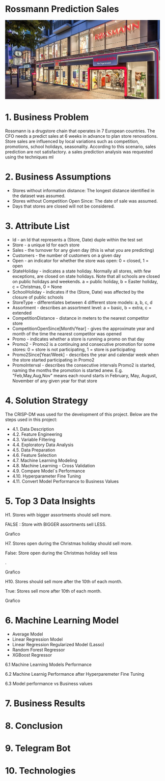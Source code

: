 # Rossmann Prediction Sales
![](img/rossman_2.jpg)

# 1. Business Problem
Rossmann is a drugstore chain that operates in 7 European countries.
The CFO needs a predict sales at 6 weeks in advance to plan store renovations.
Store sales are influenced by local variations such as competition, promotions, school holidays, seasonality.
According to this scenario, sales prediction are not satisfactory. a sales prediction analysis was requested using the techniques ml

# 2. Business Assumptions
- Stores without information distance: The longest distance identified in the dataset was assumed.
- Stores without Competition Open Since: The date of sale was assumed.
- Days that stores are closed will not be considered.


# 3. Attribute List

- Id - an Id that represents a (Store, Date) duple within the test set
- Store - a unique Id for each store
- Sales - the turnover for any given day (this is what you are predicting)
- Customers - the number of customers on a given day
- Open - an indicator for whether the store was open: 0 = closed, 1 = open
- StateHoliday - indicates a state holiday. Normally all stores, with few exceptions, are closed on state holidays. Note that all schools are closed on public holidays and weekends. a = public holiday, b = Easter holiday, c = Christmas, 0 = None
- SchoolHoliday - indicates if the (Store, Date) was affected by the closure of public schools
- StoreType - differentiates between 4 different store models: a, b, c, d
- Assortment - describes an assortment level: a = basic, b = extra, c = extended
- CompetitionDistance - distance in meters to the nearest competitor store
- CompetitionOpenSince[Month/Year] - gives the approximate year and month of the time the nearest competitor was opened
- Promo - indicates whether a store is running a promo on that day
- Promo2 - Promo2 is a continuing and consecutive promotion for some stores: 0 = store is not participating, 1 = store is participating
- Promo2Since[Year/Week] - describes the year and calendar week when the store started participating in Promo2
- PromoInterval - describes the consecutive intervals Promo2 is started, naming the months the promotion is started anew. E.g. "Feb,May,Aug,Nov" means each round starts in February, May, August, November of any given year for that store

# 4. Solution Strategy
The CRISP-DM was used for the development of this project.
Below are the steps used in this project:
- 4.1. Data Description
- 4.2. Feature Engineering
- 4.3. Variable Filtering
- 4.4. Exploratory Data Analysis
- 4.5. Data Preparation
- 4.6. Feature Selection
- 4.7. Machine Learning Modeling
- 4.8. Machine Learning  - Cross Validation
- 4.9. Compare Model´s Performance
- 4.10. Hyperparameter Fine Tuning
- 4.11. Convert Model Performance to Business Values

# 5. Top 3 Data Insights
H1. Stores with bigger assortments should sell more.
<p>FALSE : Store with BIGGER assortments sell LESS.</p>
Grafico

H7. Stores open during the Christmas holiday should sell more.
<p>False: Store open during the Christmas holiday sell less</p>.

Grafico

H10. Stores should sell more after the 10th of each month.
<p>True: Stores sell more after 10th of each month.</p>
Grafico

# 6. Machine Learning Model

- Average Model
- Linear Regression Model
- Linear Regression Regularized Model (Lasso)
- Random Forest Regressor
- XGBoost Regressor

6.1 Machine Learning Models Performance


6.2 Machine Learnig Performance after Hyperparemeter Fine Tuning

6.3 Model performance vs Business values


# 7. Business Results


# 8. Conclusion

# 9. Telegram Bot

# 10. Technologies
